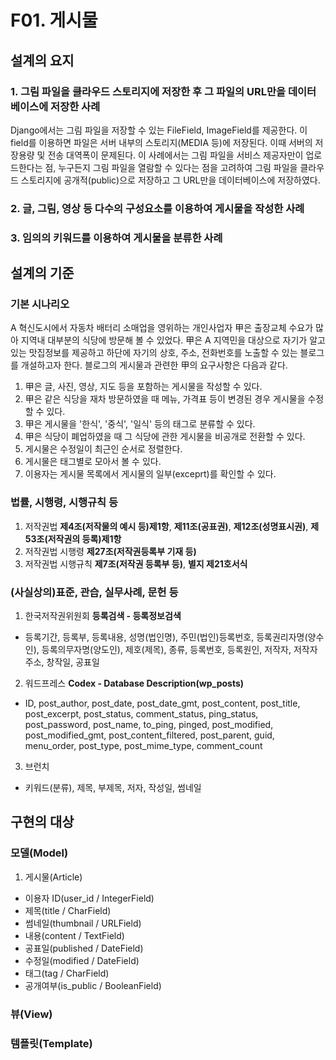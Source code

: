 # F01. 게시물
## 설계의 요지
### 1. 그림 파일을 클라우드 스토리지에 저장한 후 그 파일의 URL만을 데이터베이스에 저장한 사례
Django에서는 그림 파일을 저장할 수 있는 FileField, ImageField를 제공한다. 이 field를 이용하면 파일은 서버 내부의 스토리지(MEDIA 등)에 저장된다. 이때 서버의 저장용량 및 전송 대역폭이 문제된다. 이 사례에서는 그림 파일을 서비스 제공자만이 업로드한다는 점, 누구든지 그림 파일을 열람할 수 있다는 점을 고려하여 그림 파일을 클라우드 스토리지에 공개적(public)으로 저장하고 그 URL만을 데이터베이스에 저장하였다.

### 2. 글, 그림, 영상 등 다수의 구성요소를 이용하여 게시물을 작성한 사례

### 3. 임의의 키워드를 이용하여 게시물을 분류한 사례

## 설계의 기준
### 기본 시나리오
A 혁신도시에서 자동차 배터리 소매업을 영위하는 개인사업자 甲은 출장교체 수요가 많아 지역내 대부분의 식당에 방문해 볼 수 있었다. 甲은 A 지역민을 대상으로 자기가 알고 있는 맛집정보를 제공하고 하단에 자기의 상호, 주소, 전화번호를 노출할 수 있는 블로그를 개설하고자 한다. 블로그의 게시물과 관련한 甲의 요구사항은 다음과 같다.
1. 甲은 글, 사진, 영상, 지도 등을 포함하는 게시물을 작성할 수 있다.
2. 甲은 같은 식당을 재차 방문하였을 때 메뉴, 가격표 등이 변경된 경우 게시물을 수정할 수 있다.
3. 甲은 게시물을 '한식', '중식', '일식' 등의 태그로 분류할 수 있다.
4. 甲은 식당이 폐업하였을 때 그 식당에 관한 게시물을 비공개로 전환할 수 있다.
5. 게시물은 수정일이 최근인 순서로 정렬한다.
6. 게시물은 태그별로 모아서 볼 수 있다.
7. 이용자는 게시물 목록에서 게시물의 일부(exceprt)를 확인할 수 있다.

### 법률, 시행령, 시행규칙 등
1. 저작권법 **제4조(저작물의 예시 등)제1항**, **제11조(공표권)**, **제12조(성명표시권)**, **제53조(저작권의 등록)제1항**
2. 저작권법 시행령 **제27조(저작권등록부 기재 등)**
3. 저작권법 시행규칙 **제7조(저작권 등록부 등)**, **별지 제21호서식**

### (사실상의)표준, 관습, 실무사례, 문헌 등
1. 한국저작권위원회 **등록검색 - 등록정보검색**
* 등록기간, 등록부, 등록내용, 성명(법인명), 주민(법인)등록번호, 등록권리자명(양수인), 등록의무자명(양도인), 제호(제목), 종류, 등록번호, 등록원인, 저작자, 저작자 주소, 창작일, 공표일

2. 워드프레스 **Codex - Database Description(wp_posts)**
* ID, post_author, post_date, post_date_gmt, post_content, post_title, post_excerpt, post_status, comment_status, ping_status, post_password, post_name, to_ping, pinged, post_modified, post_modified_gmt, post_content_filtered, post_parent, guid, menu_order, post_type, post_mime_type, comment_count

3. 브런치
* 키워드(분류), 제목, 부제목, 저자, 작성일, 썸네일

## 구현의 대상
### 모델(Model)
1. 게시물(Article)
* 이용자 ID(user_id / IntegerField)
* 제목(title / CharField)
* 썸네일(thumbnail / URLField)
* 내용(content / TextField)
* 공표일(published / DateField)
* 수정일(modified / DateField)
* 태그(tag / CharField)
* 공개여부(is_public / BooleanField)

### 뷰(View)
### 템플릿(Template)